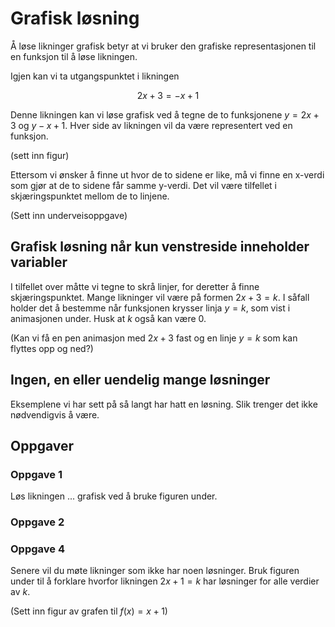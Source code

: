 # Grafisk løsning

Å løse likninger grafisk betyr at vi bruker den grafiske representasjonen til en funksjon til å løse likningen. 

Igjen kan vi ta utgangspunktet i likningen

$$
2x + 3 = -x + 1
$$

Denne likningen kan vi løse grafisk ved å tegne de to funksjonene $y = 2x + 3$ og $y -x + 1$. Hver side av likningen vil da være representert ved en funksjon. 

(sett inn figur)

Ettersom vi ønsker å finne ut hvor de to sidene er like, må vi finne en x-verdi som gjør at de to sidene får samme y-verdi. Det vil være tilfellet i skjæringspunktet mellom de to linjene. 

(Sett inn underveisoppgave)

## Grafisk løsning når kun venstreside inneholder variabler
I tilfellet over måtte vi tegne to skrå linjer, for deretter å finne skjæringspunktet. Mange likninger vil være på formen $2 x + 3 = k$. I såfall holder det å bestemme når funksjonen krysser linja $y = k$, som vist i animasjonen under. Husk at $k$ også kan være 0. 

(Kan vi få en pen animasjon med $2x + 3$ fast og en linje $y=k$ som kan flyttes opp og ned?)

## Ingen, en eller uendelig mange løsninger
Eksemplene vi har sett på så langt har hatt en løsning. Slik trenger det ikke nødvendigvis å være. 



## Oppgaver
### Oppgave 1
Løs likningen ... grafisk ved å bruke figuren under. 

### Oppgave 2


### Oppgave 4
Senere vil du møte likninger som ikke har noen løsninger. Bruk figuren under til å forklare hvorfor likningen $2x+1 = k$ har løsninger for alle verdier av $k$. 

(Sett inn figur av grafen til $f(x)=x+1$)

